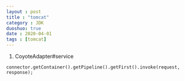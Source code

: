 ```yaml
---
layout : post
title : "tomcat"
category : JDK
duoshuo: true
date : 2020-04-01
tags : [tomcat]
---
```


1. CoyoteAdapter#service
```
connector.getContainer().getPipeline().getFirst().invoke(request, response);
```
